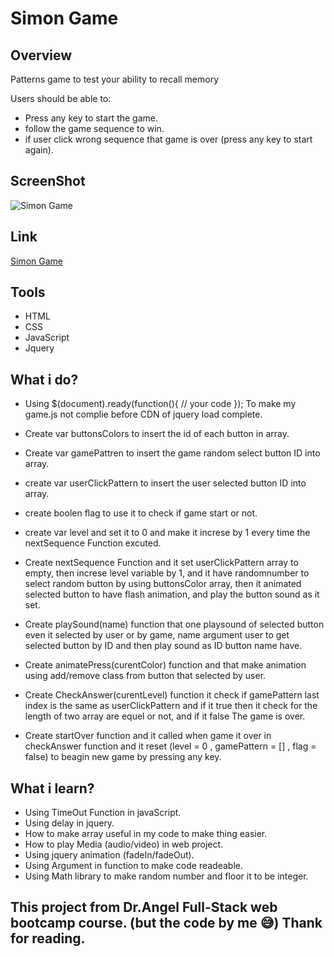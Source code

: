 # Simon Game

## Overview
Patterns game to test your ability to recall memory

Users should be able to:
 - Press any key to start the game.
 - follow the game sequence to win.
 - if user click wrong sequence that game is over (press any key to start again).

## ScreenShot

![Simon Game](https://github.com/medhatassm/Simon-Game/assets/146084564/1bb53e25-9439-40e6-9538-0839f7d20f3b)

## Link
[Simon Game](https://medhatassm.github.io/Simon-Game/)

## Tools
- HTML
- CSS
- JavaScript
- Jquery

## What i do?
- Using $(document).ready(function(){
  // your code
  });
  To make my game.js not complie before CDN of jquery load complete.
  
- Create var buttonsColors to insert the id of each button in array.
- Create var gamePattren to insert the game random select button ID into array.
- create var userClickPattern to insert the user selected button ID into array.
- create boolen flag to use it to check if game start or not.
- create var level and set it to 0 and make it increse by 1 every time the nextSequence Function excuted.

- Create nextSequence Function and it set userClickPattern array to empty, then increse level variable by 1, and it have randomnumber to select random button by using buttonsColor array, then it animated selected button to have flash animation, and play the button sound as it set.
- Create playSound(name) function that one playsound of selected button even it selected by user or by game, name argument user to get selected button by ID and then play sound as ID button name have.
- Create animatePress(curentColor) function and that make animation using add/remove class from button that selected by user.
- Create CheckAnswer(curentLevel) function it check if gamePattern last index is the same as userClickPattern and if it true then it check for the length of two array are equel or not, and if it false The game is over.
- Create startOver function and it called when game it over in checkAnswer function and it reset (level = 0 , gamePattern = [] , flag = false) to beagin new game by pressing any key.

## What i learn?
- Using TimeOut Function in javaScript.
- Using delay in jquery.
- How to make array useful in my code to make thing easier.
- How to play Media (audio/video) in web project.
- Using jquery animation (fadeIn/fadeOut).
- Using Argument in function to make code readeable.
- Using Math library to make random number and floor it to be integer.

## This project from Dr.Angel Full-Stack web bootcamp course. (but the code by me 😅) Thank for reading.
